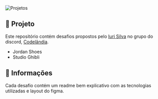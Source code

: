 <img align="center" src="/assets/tela.gif" alt="Projetos">

## 📖 Projeto

Este repositório contém desafios propostos pelo [Iuri Silva](https://www.instagram.com/iuricode/) no grupo do discord, [Codelândia](https://discord.com/invite/QevDJqCzaY).

- Jordan Shoes
- Studio Ghibli

## 📝 Informações

Cada desafio contém um readme bem explicativo com as tecnologias utilizadas e layout do figma.
